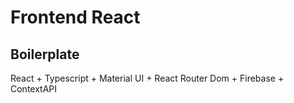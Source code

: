 # Frontend React

## Boilerplate

React + Typescript + Material UI + React Router Dom + Firebase + ContextAPI